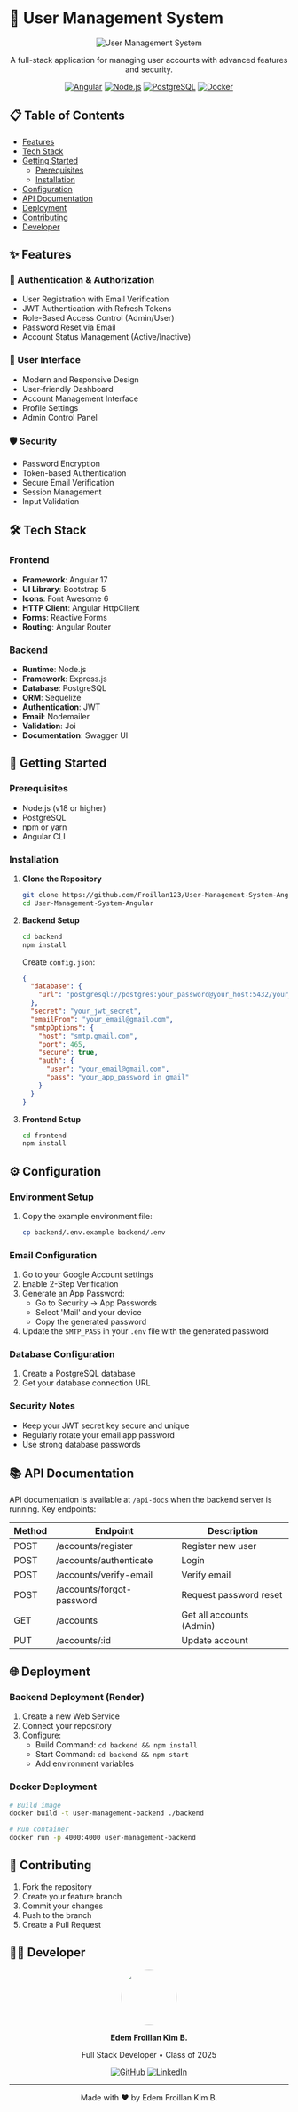 # 🚀 User Management System

<div align="center">

![User Management System](frontend/src/assets/images/favico.png)

A full-stack application for managing user accounts with advanced features and security.

[![Angular](https://img.shields.io/badge/Angular-DD0031?style=for-the-badge&logo=angular&logoColor=white)](https://angular.io/)
[![Node.js](https://img.shields.io/badge/Node.js-339933?style=for-the-badge&logo=nodedotjs&logoColor=white)](https://nodejs.org/)
[![PostgreSQL](https://img.shields.io/badge/PostgreSQL-316192?style=for-the-badge&logo=postgresql&logoColor=white)](https://www.postgresql.org/)
[![Docker](https://img.shields.io/badge/Docker-2CA5E0?style=for-the-badge&logo=docker&logoColor=white)](https://www.docker.com/)

</div>

## 📋 Table of Contents
- [Features](#-features)
- [Tech Stack](#-tech-stack)
- [Getting Started](#-getting-started)
  - [Prerequisites](#prerequisites)
  - [Installation](#installation)
- [Configuration](#-configuration)
- [API Documentation](#-api-documentation)
- [Deployment](#-deployment)
- [Contributing](#-contributing)
- [Developer](#-developer)

## ✨ Features

### 🔐 Authentication & Authorization
- User Registration with Email Verification
- JWT Authentication with Refresh Tokens
- Role-Based Access Control (Admin/User)
- Password Reset via Email
- Account Status Management (Active/Inactive)

### 📱 User Interface
- Modern and Responsive Design
- User-friendly Dashboard
- Account Management Interface
- Profile Settings
- Admin Control Panel

### 🛡️ Security
- Password Encryption
- Token-based Authentication
- Secure Email Verification
- Session Management
- Input Validation

## 🛠️ Tech Stack

### Frontend
- **Framework**: Angular 17
- **UI Library**: Bootstrap 5
- **Icons**: Font Awesome 6
- **HTTP Client**: Angular HttpClient
- **Forms**: Reactive Forms
- **Routing**: Angular Router

### Backend
- **Runtime**: Node.js
- **Framework**: Express.js
- **Database**: PostgreSQL
- **ORM**: Sequelize
- **Authentication**: JWT
- **Email**: Nodemailer
- **Validation**: Joi
- **Documentation**: Swagger UI

## 🚀 Getting Started

### Prerequisites
- Node.js (v18 or higher)
- PostgreSQL
- npm or yarn
- Angular CLI

### Installation

1. **Clone the Repository**
   ```bash
   git clone https://github.com/Froillan123/User-Management-System-Angular.git
   cd User-Management-System-Angular
   ```

2. **Backend Setup**
   ```bash
   cd backend
   npm install
   ```

   Create `config.json`:
   ```json
   {
     "database": {
       "url": "postgresql://postgres:your_password@your_host:5432/your_database"
     },
     "secret": "your_jwt_secret",
     "emailFrom": "your_email@gmail.com",
     "smtpOptions": {
       "host": "smtp.gmail.com", 
       "port": 465,
       "secure": true,
       "auth": {
         "user": "your_email@gmail.com",
         "pass": "your_app_password in gmail"
       }
     }
   }
   ```

3. **Frontend Setup**
   ```bash
   cd frontend
   npm install
   ```

## ⚙️ Configuration

### Environment Setup
1. Copy the example environment file:
   ```bash
   cp backend/.env.example backend/.env
   ```


### Email Configuration
1. Go to your Google Account settings
2. Enable 2-Step Verification
3. Generate an App Password:
   - Go to Security → App Passwords
   - Select 'Mail' and your device
   - Copy the generated password
4. Update the `SMTP_PASS` in your `.env` file with the generated password

### Database Configuration
1. Create a PostgreSQL database
2. Get your database connection URL


### Security Notes
- Keep your JWT secret key secure and unique
- Regularly rotate your email app password
- Use strong database passwords

## 📚 API Documentation

API documentation is available at `/api-docs` when the backend server is running. Key endpoints:

| Method | Endpoint | Description |
|--------|----------|-------------|
| POST | /accounts/register | Register new user |
| POST | /accounts/authenticate | Login |
| POST | /accounts/verify-email | Verify email |
| POST | /accounts/forgot-password | Request password reset |
| GET | /accounts | Get all accounts (Admin) |
| PUT | /accounts/:id | Update account |

## 🌐 Deployment

### Backend Deployment (Render)
1. Create a new Web Service
2. Connect your repository
3. Configure:
   - Build Command: `cd backend && npm install`
   - Start Command: `cd backend && npm start`
   - Add environment variables

### Docker Deployment
```bash
# Build image
docker build -t user-management-backend ./backend

# Run container
docker run -p 4000:4000 user-management-backend
```

## 🤝 Contributing
1. Fork the repository
2. Create your feature branch
3. Commit your changes
4. Push to the branch
5. Create a Pull Request

## 👨‍💻 Developer

<div align="center">
 <img src="https://avatars.githubusercontent.com/u/Froillan123" width="100" style="border-radius: 50%"/>

  
  **Edem Froillan Kim B.**
  
  Full Stack Developer • Class of 2025
  
  [![GitHub](https://img.shields.io/badge/GitHub-100000?style=for-the-badge&logo=github&logoColor=white)](https://github.com/Froillan123)
  [![LinkedIn](https://img.shields.io/badge/LinkedIn-0077B5?style=for-the-badge&logo=linkedin&logoColor=white)](https://linkedin.com/in/yourusername)
</div>

---

<div align="center">
  Made with ❤️ by Edem Froillan Kim B.
</div>